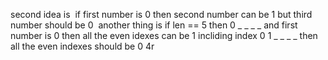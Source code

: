 second idea is
​
if first number is 0 then second number can be 1 but third number should be 0
​
another thing  is
if len == 5 then
0 _ _ _ _  and first number is 0 then all the even idexes can be 1 incliding index 0
1 _ _ _ _ then all the even indexes should be 0 4r